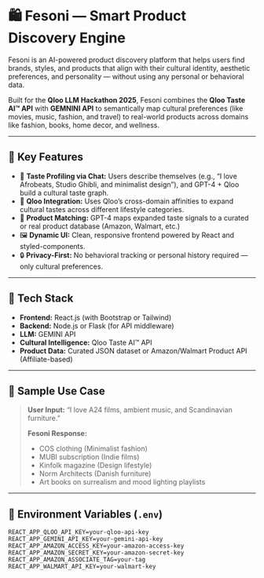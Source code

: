 # 🛍️ Fesoni — Smart Product Discovery Engine

Fesoni is an AI-powered product discovery platform that helps users find brands, styles, and products that align with their cultural identity, aesthetic preferences, and personality — without using any personal or behavioral data.

Built for the **Qloo LLM Hackathon 2025**, Fesoni combines the **Qloo Taste AI™ API** with **GEMNINI API** to semantically map cultural preferences (like movies, music, fashion, and travel) to real-world products across domains like fashion, books, home decor, and wellness.

---

## 🌟 Key Features

- 🔮 **Taste Profiling via Chat:** Users describe themselves (e.g., “I love Afrobeats, Studio Ghibli, and minimalist design”), and GPT-4 + Qloo build a cultural taste graph.
- 🔗 **Qloo Integration:** Uses Qloo’s cross-domain affinities to expand cultural tastes across different lifestyle categories.
- 🎯 **Product Matching:** GPT-4 maps expanded taste signals to a curated or real product database (Amazon, Walmart, etc.)
- 🖼️ **Dynamic UI:** Clean, responsive frontend powered by React and styled-components.
- 🔒 **Privacy-First:** No behavioral tracking or personal history required — only cultural preferences.

---

## 🚀 Tech Stack

- **Frontend:** React.js (with Bootstrap or Tailwind)
- **Backend:** Node.js or Flask (for API middleware)
- **LLM:** GEMINI API
- **Cultural Intelligence:** Qloo Taste AI™ API
- **Product Data:** Curated JSON dataset or Amazon/Walmart Product API (Affiliate-based)

---

## 🧪 Sample Use Case

> **User Input:** “I love A24 films, ambient music, and Scandinavian furniture.”
>
> **Fesoni Response:**
> - COS clothing (Minimalist fashion)
> - MUBI subscription (Indie films)
> - Kinfolk magazine (Design lifestyle)
> - Norm Architects (Danish furniture)
> - Art books on surrealism and mood lighting playlists

---

## 🔑 Environment Variables (`.env`)

```env
REACT_APP_QLOO_API_KEY=your-qloo-api-key
REACT_APP_GEMINI_API_KEY=your-gemini-api-key
REACT_APP_AMAZON_ACCESS_KEY=your-amazon-access-key
REACT_APP_AMAZON_SECRET_KEY=your-amazon-secret-key
REACT_APP_AMAZON_ASSOCIATE_TAG=your-tag
REACT_APP_WALMART_API_KEY=your-walmart-key
